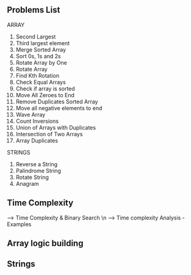 ## Problems List

ARRAY
1. Second Largest
2. Third largest element
3. Merge Sorted Array
4. Sort 0s, 1s and 2s
5. Rotate Array by One
6. Rotate Array
7. Find Kth Rotation
8. Check Equal Arrays
9. Check if array is sorted
10. Move All Zeroes to End
11. Remove Duplicates Sorted Array
12. Move all negative elements to end
13. Wave Array
14. Count Inversions
15. Union of Arrays with Duplicates
16. Intersection of Two Arrays
17. Array Duplicates

STRINGS
1. Reverse a String
2. Palindrome String
3. Rotate String
4. Anagram

## Time Complexity
--> Time Complexity & Binary Search
\n --> Time complexity Analysis - Examples

## Array logic building

## Strings



